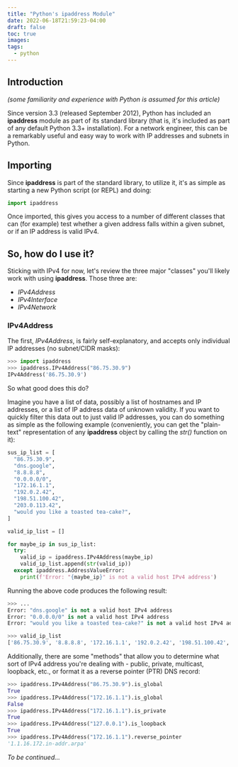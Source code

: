 ```yaml
---
title: "Python's ipaddress Module"
date: 2022-06-18T21:59:23-04:00
draft: false
toc: true
images:
tags:
  - python
---
```

## Introduction
*(some familiarity and experience with Python is assumed for this article)*

Since version 3.3 (released September 2012), Python has included an **ipaddress** module as part of its standard library (that is, it's included as part of any default Python 3.3+ installation). For a network engineer, this can be a remarkably useful and easy way to work with IP addresses and subnets in Python.

## Importing
Since **ipaddress** is part of the standard library, to utilize it, it's as simple as starting a new Python script (or REPL) and doing:

```python
import ipaddress
```

Once imported, this gives you access to a number of different classes that can (for example) test whether a given address falls within a given subnet, or if an IP address is valid IPv4.

## So, how do I use it?

Sticking with IPv4 for now, let's review the three major "classes" you'll likely work with using **ipaddress**. Those three are:
- *IPv4Address*
- *IPv4Interface*
- *IPv4Network*

### IPv4Address

The first, *IPv4Address*, is fairly self-explanatory, and accepts only individual IP addresses (no subnet/CIDR masks):

```python
>>> import ipaddress
>>> ipaddress.IPv4Address("86.75.30.9")
IPv4Address('86.75.30.9')
```

So what good does this do?

Imagine you have a list of data, possibly a list of hostnames and IP addresses, or a list of IP address data of unknown validity. If you want to quickly filter this data out to just valid IP addresses, you can do something as simple as the following example (conveniently, you can get the "plain-text" representation of any **ipaddress** object by calling the *str()* function on it):

```python
sus_ip_list = [
  "86.75.30.9",
  "dns.google",
  "8.8.8.8",
  "0.0.0.0/0",
  "172.16.1.1",
  "192.0.2.42",
  "198.51.100.42",
  "203.0.113.42",
  "would you like a toasted tea-cake?",
]

valid_ip_list = []

for maybe_ip in sus_ip_list:
  try:
    valid_ip = ipaddress.IPv4Address(maybe_ip)
    valid_ip_list.append(str(valid_ip))
  except ipaddress.AddressValueError:
    print(f'Error: "{maybe_ip}" is not a valid host IPv4 address')
```

Running the above code produces the following result:

```python
>>> ...
Error: "dns.google" is not a valid host IPv4 address
Error: "0.0.0.0/0" is not a valid host IPv4 address
Error: "would you like a toasted tea-cake?" is not a valid host IPv4 address

>>> valid_ip_list
['86.75.30.9', '8.8.8.8', '172.16.1.1', '192.0.2.42', '198.51.100.42', '203.0.113.42']
```

Additionally, there are some "methods" that allow you to determine what sort of IPv4 address you're dealing with - public, private, multicast, loopback, etc., or format it as a reverse pointer (PTR) DNS record:

```python
>>> ipaddress.IPv4Address("86.75.30.9").is_global
True
>>> ipaddress.IPv4Address("172.16.1.1").is_global
False
>>> ipaddress.IPv4Address("172.16.1.1").is_private
True
>>> ipaddress.IPv4Address("127.0.0.1").is_loopback
True
>>> ipaddress.IPv4Address("172.16.1.1").reverse_pointer
'1.1.16.172.in-addr.arpa'
```

*To be continued...*
